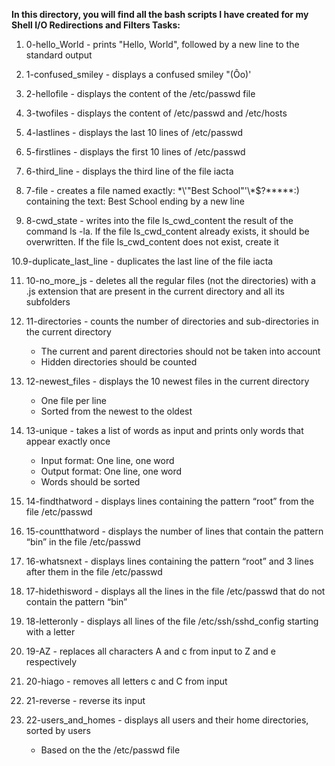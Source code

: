 **In this directory, you will find all the bash scripts I have created for my Shell I/O Redirections and Filters Tasks:**

1. 0-hello_World - prints "Hello, World", followed by a new line to the standard output

2. 1-confused_smiley - displays a confused smiley "(Ôo)'

3. 2-hellofile - displays the content of the /etc/passwd file

4. 3-twofiles - displays the content of /etc/passwd and /etc/hosts

5. 4-lastlines - displays the last 10 lines of /etc/passwd

6. 5-firstlines - displays the first 10 lines of /etc/passwd

7. 6-third_line - displays the third line of the file iacta

8. 7-file - creates a file named exactly: \*\\'"Best School"\'\\*$\?\*\*\*\*\*:) containing the text: Best School ending by a new line

9. 8-cwd_state - writes into the file ls_cwd_content the result of the command ls -la. If the file ls_cwd_content already exists, it should be overwritten. If the file ls_cwd_content does not exist, create it

10.9-duplicate_last_line - duplicates the last line of the file iacta

11. 10-no_more_js - deletes all the regular files (not the directories) with a .js extension that are present in the current directory and all its subfolders

12. 11-directories - counts the number of directories and sub-directories in the current directory

    - The current and parent directories should not be taken into account
    - Hidden directories should be counted

13. 12-newest_files - displays the 10 newest files in the current directory

    - One file per line
    - Sorted from the newest to the oldest

14. 13-unique - takes a list of words as input and prints only words that appear exactly once

    - Input format: One line, one word
    - Output format: One line, one word
    - Words should be sorted

15. 14-findthatword - displays lines containing the pattern “root” from the file /etc/passwd

16. 15-countthatword - displays the number of lines that contain the pattern “bin” in the file /etc/passwd

17. 16-whatsnext - displays lines containing the pattern “root” and 3 lines after them in the file /etc/passwd

18. 17-hidethisword - displays all the lines in the file /etc/passwd that do not contain the pattern “bin”

19. 18-letteronly - displays all lines of the file /etc/ssh/sshd_config starting with a letter

20. 19-AZ - replaces all characters A and c from input to Z and e respectively

21. 20-hiago - removes all letters c and C from input

22. 21-reverse - reverse its input

23. 22-users_and_homes - displays all users and their home directories, sorted by users

    - Based on the the /etc/passwd file


